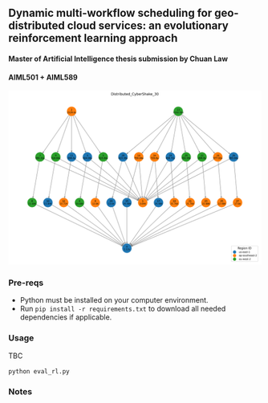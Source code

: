 ## Dynamic multi-workflow scheduling for geo-distributed cloud services: an evolutionary reinforcement learning approach
#### Master of Artificial Intelligence thesis submission by Chuan Law
#### AIML501 + AIML589
![alt text](reference_workflows/CyberShake_30_geo_distributed.png)

### Pre-reqs
- Python must be installed on your computer environment.
- Run `pip install -r requirements.txt` to download all needed dependencies if applicable.

### Usage
TBC
```buildoutcfg
python eval_rl.py
```

### Notes
